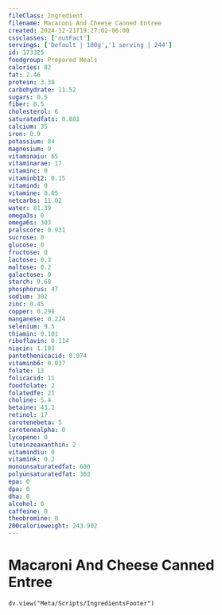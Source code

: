 ```yaml
---
fileClass: Ingredient
filename: Macaroni And Cheese Canned Entree
created: 2024-12-21T19:27:02-06:00
cssclasses: ['nutFact']
servings: ['Default | 100g','1 serving | 244']
id: 173325
foodgroup: Prepared Meals
calories: 82
fat: 2.46
protein: 3.38
carbohydrate: 11.52
sugars: 0.5
fiber: 0.5
cholesterol: 6
saturatedfats: 0.881
calcium: 35
iron: 0.9
potassium: 84
magnesium: 9
vitaminaiu: 65
vitaminarae: 17
vitaminc: 0
vitaminb12: 0.15
vitamind: 0
vitamine: 0.05
netcarbs: 11.02
water: 81.39
omega3s: 0
omega6s: 303
pralscore: 0.931
sucrose: 0
glucose: 0
fructose: 0
lactose: 0.3
maltose: 0.2
galactose: 0
starch: 9.68
phosphorus: 47
sodium: 302
zinc: 0.45
copper: 0.296
manganese: 0.224
selenium: 9.5
thiamin: 0.101
riboflavin: 0.114
niacin: 1.183
pantothenicacid: 0.074
vitaminb6: 0.037
folate: 13
folicacid: 11
foodfolate: 2
folatedfe: 21
choline: 5.4
betaine: 43.2
retinol: 17
carotenebeta: 5
carotenealpha: 0
lycopene: 0
luteinzeaxanthin: 2
vitamindiu: 0
vitamink: 0.2
monounsaturatedfat: 600
polyunsaturatedfat: 303
epa: 0
dpa: 0
dha: 0
alcohol: 0
caffeine: 0
theobromine: 0
200calorieweight: 243.902
---
```


# Macaroni And Cheese Canned Entree

```dataviewjs
dv.view("Meta/Scripts/IngredientsFooter")
```